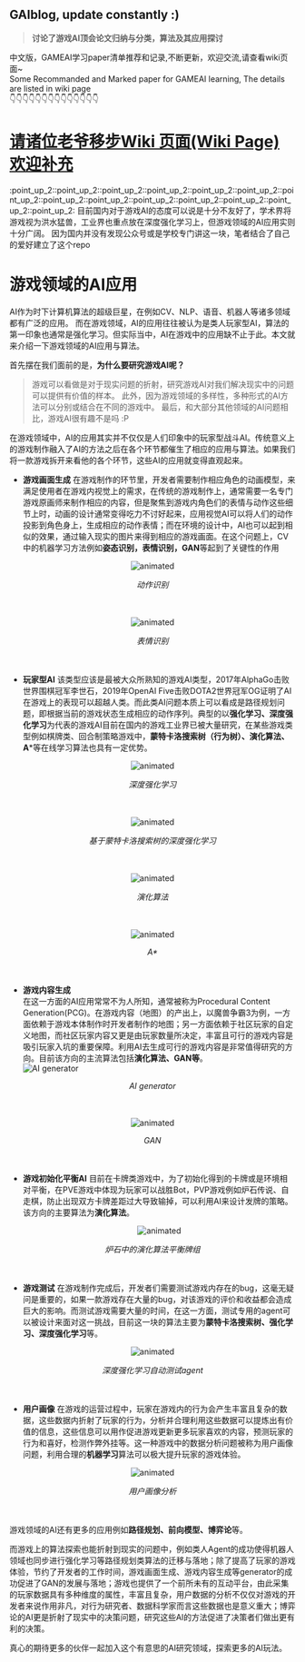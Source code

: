 ## GAIblog, update constantly :)  
> **讨论了游戏AI顶会论文归纳与分类，算法及其应用探讨**  
  
中文版，GAMEAI学习paper清单推荐和记录,不断更新，欢迎交流,请查看wiki页面~  
Some Recommanded and Marked paper for GAMEAI learning, The details are listed in wiki page  
:point_down::point_down::point_down::point_down::point_down::point_down::point_down::point_down::point_down::point_down::point_down::point_down::point_down::point_down:
<h1><a href="https://github.com/ls361664056/GameAI-paper-list/wiki">请诸位老爷移步Wiki 页面(Wiki Page) 欢迎补充</a></h1>  
:point_up_2::point_up_2::point_up_2::point_up_2::point_up_2::point_up_2::point_up_2::point_up_2::point_up_2::point_up_2::point_up_2::point_up_2::point_up_2::point_up_2:
目前国内对于游戏AI的态度可以说是十分不友好了，学术界将游戏视为洪水猛兽，工业界也重点放在深度强化学习上，但游戏领域的AI应用实则十分广阔。  
因为国内并没有发现公众号或是学校专门讲这一块，笔者结合了自己的爱好建立了这个repo  

# 游戏领域的AI应用  
AI作为时下计算机算法的超级巨星，在例如CV、NLP、语音、机器人等诸多领域都有广泛的应用。 而在游戏领域，AI的应用往往被认为是类人玩家型AI，算法的第一印象也通常是强化学习。但实际当中，AI在游戏中的应用缺不止于此。本文就来介绍一下游戏领域的AI应用与算法。  
  
首先摆在我们面前的是，**为什么要研究游戏AI呢？**  
> 游戏可以看做是对于现实问题的折射，研究游戏AI对我们解决现实中的问题可以提供有价值的样本。
> 此外，因为游戏领域的多样性，多种形式的AI方法可以分别或结合在不同的游戏中。
> 最后，和大部分其他领域的AI问题相比，游戏AI很有趣不是吗 :P  
  
在游戏领域中，AI的应用其实并不仅仅是人们印象中的玩家型战斗AI。传统意义上的游戏制作融入了AI的方法之后在各个环节都催生了相应的应用与算法。如果我们将一款游戏拆开来看他的各个环节，这些AI的应用就变得直观起来。  
* **游戏画面生成**
在游戏制作的环节里，开发者需要制作相应角色的动画模型，来满足使用者在游戏内视觉上的需求，在传统的游戏制作上，通常需要一名专门游戏原画师来制作相应的内容，但是聚焦到游戏内角色们的表情与动作这些细节上时，动画的设计通常变得吃力不讨好起来，应用视觉AI可以将人们的动作投影到角色身上，生成相应的动作表情；而在环境的设计中，AI也可以起到相似的效果，通过输入现实的图片来得到相应的游戏画面。在这个问题上，CV中的机器学习方法例如**姿态识别，表情识别，GAN**等起到了关键性的作用  
<p align="center">
  <img src="image/1.gif" alt="animated" />
</p> 
<center><i>动作识别</i></center> 
<br/><br/>  

<p align="center">
  <img src="image/2.jpg" alt="animated" />
</p> 
<center><i>表情识别</i></center>  
<br/><br/>  

* **玩家型AI**
该类型应该是最被大众所熟知的游戏AI类型，2017年AlphaGo击败世界围棋冠军李世石，2019年OpenAI Five击败DOTA2世界冠军OG证明了AI在游戏上的表现可以超越人类。而此类AI问题本质上可以看成是路径规划问题，即根据当前的游戏状态生成相应的动作序列。典型的以**强化学习、深度强化学习**为代表的游戏AI目前在国内的游戏工业界已被大量研究，在某些游戏类型例如棋牌类、回合制策略游戏中，**蒙特卡洛搜索树（行为树）、演化算法、A***等在线学习算法也具有一定优势。  
<p align="center">
  <img src="image/OpenAI-Five-Dota-2.png" alt="animated" />
</p> 
<center><i>深度强化学习</i></center>  
<br/><br/>  
  
<p align="center">
  <img src="image/3.jpeg" alt="animated" />
</p> 
<center><i>基于蒙特卡洛搜索树的深度强化学习</i></center>  
<br/><br/>  

<p align="center">
  <img src="image/7.jpg" alt="animated" />
</p> 
<center><i>演化算法</i></center>  
<br/><br/>  

<p align="center">
  <img src="image/4_2.gif" alt="animated" />
</p> 
<center><i>A*</i></center>  
<br/><br/>  


  
* **游戏内容生成**  
  在这一方面的AI应用常常不为人所知，通常被称为Procedural Content Generation(PCG)。在游戏内容（地图）的产出上，以魔兽争霸3为例，一方面依赖于游戏本体制作时开发者制作的地图；另一方面依赖于社区玩家的自定义地图，而社区玩家内容又更是由玩家数量所决定，丰富且可行的游戏内容是吸引玩家入坑的重要保障。利用AI去生成可行的游戏内容是非常值得研究的方向。目前该方向的主流算法包括**演化算法、GAN等**。  
![AI generator](image/5.jpg)
<center><i>AI generator</i></center>  
<br/><br/>  
  
<p align="center">
  <img src="image/6.jpg" alt="animated" />
</p> 
<center><i>GAN</i></center>  
<br/><br/>  
  
* **游戏初始化平衡AI**
  目前在卡牌类游戏中，为了初始化得到的卡牌或是环境相对平衡，在PVE游戏中体现为玩家可以战胜Bot，PVP游戏例如炉石传说、自走棋，防止出现双方卡牌差距过大导致输掉，可以利用AI来设计发牌的策略。该方向的主要算法为**演化算法**。  
  <p align="center">
  <img src="image/R-C.png" alt="animated" />
</p> 
<center><i>炉石中的演化算法平衡牌组</i></center>  
<br/><br/>  
  
* **游戏测试**
  在游戏制作完成后，开发者们需要测试游戏内存在的bug，这毫无疑问是重要的，如果一款游戏存在大量的bug，对该游戏的评价和收益都会造成巨大的影响。而测试游戏需要大量的时间，在这一方面，测试专用的agent可以被设计来面对这一挑战，目前这一块的算法主要为**蒙特卡洛搜索树、强化学习、深度强化学习**等。
<p align="center">
  <img src="image/9.png" alt="animated" />
</p> 
<center><i>深度强化学习自动测试agent</i></center>  
<br/><br/>  
  
* **用户画像**
  在游戏的运营过程中，玩家在游戏内的行为会产生丰富且复杂的数据，这些数据内折射了玩家的行为，分析并合理利用这些数据可以提炼出有价值的信息，这些信息可以用作促进游戏更新更多玩家喜欢的内容，预测玩家的行为和喜好，检测作弊外挂等。这一种游戏中的数据分析问题被称为用户画像问题，利用合理的**机器学习**算法可以极大提升玩家的游戏体验。  
<p align="center">
  <img src="image/Blog-Detail.png" alt="animated" />
</p> 
<center><i>用户画像分析</i></center>  
<br/><br/>  
  
游戏领域的AI还有更多的应用例如**路径规划、前向模型、博弈论**等。 
  
而游戏上的算法探索也能折射到现实的问题中，例如类人Agent的成功使得机器人领域也同步进行强化学习等路径规划类算法的迁移与落地；除了提高了玩家的游戏体验，节约了开发者的工作时间，游戏画面生成、游戏内容生成等generator的成功促进了GAN的发展与落地；游戏也提供了一个前所未有的互动平台，由此采集的玩家数据具有多种维度的属性，丰富且复杂，用户数据的分析不仅仅对游戏的开发者来说作用非凡，对行为研究者、数据科学家而言这些数据也是意义重大；博弈论的AI更是折射了现实中的决策问题，研究这些AI的方法促进了决策者们做出更有利的决策。  
  
真心的期待更多的伙伴一起加入这个有意思的AI研究领域，探索更多的AI玩法。
